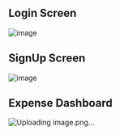 ## Login Screen
![image](https://github.com/user-attachments/assets/3d8cf41c-ad3c-409e-9c20-788bf69e1859)
## SignUp Screen
![image](https://github.com/user-attachments/assets/aa979dfb-0df4-4c2a-ac88-f8b07f99c71e)

## Expense Dashboard
![Uploading image.png…]()


